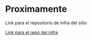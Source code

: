 # Proximamente

Link para el repositorio de infra del sitio

[Link para el repo del infra](https://)